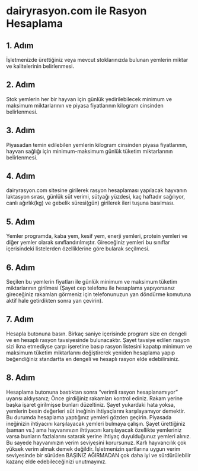 # dairyrasyon.com ile Rasyon Hesaplama
## 1. Adım
İşletmenizde ürettiğiniz veya mevcut stoklarınızda bulunan yemlerin miktar ve kalitelerinin belirlenmesi.
## 2. Adım
Stok yemlerin her bir hayvan için günlük yedirilebilecek minimum ve maksimum miktarlarının ve piyasa fiyatlarının kilogram cinsinden belirlenmesi.
## 3. Adım
Piyasadan temin edilebilen yemlerin kilogram cinsinden piyasa fiyatlarının, hayvan sağlığı için minimum-maksimum günlük tüketim miktarlarının belirlenmesi.
## 4. Adım
dairyrasyon.com sitesine girilerek rasyon hesaplaması yapılacak hayvanın laktasyon sırası, günlük süt verimi, sütyağı yüzdesi, kaç haftadır sağılıyor, canlı ağırlık(kg) ve gebelik süresi(gün) girilerek ileri tuşuna basılması. 
## 5. Adım
Yemler programda, kaba yem, kesif yem, enerji yemleri, protein yemleri ve diğer yemler olarak sınıflandırılmıştır. Gireceğiniz yemleri bu sınıflar içerisindeki listelerden özelliklerine göre bularak seçilmesi. 
## 6. Adım
Seçilen bu yemlerin fiyatları ile günlük minimum ve maksimum tüketim miktarlarının girilmesi (Şayet cep telefonu ile hesaplama yapıyorsanız gireceğiniz rakamları görmeniz için telefonunuzun yan döndürme komutuna aktif hale getirdikten sonra yan çevirin).
## 7. Adım
Hesapla butonuna basın. Birkaç saniye içerisinde program size en dengeli ve en hesaplı rasyon tavsiyesinde bulunacaktır. Şayet tavsiye edilen rasyon sizi ikna etmediyse çarpı işeretine basıp rasyon listesini kapatıp minimum ve maksimum tüketim miktarlarını değiştirerek yeniden hesaplama yapıp beğendiğiniz standartta en dengeli ve hesaplı rasyon elde edebilirsiniz.
## 8. Adım
Hesaplama butonuna bastıktan sonra “verimli rasyon hesaplanamıyor” uyarısı aldıysanız;
Önce girdiğiniz rakamları kontrol ediniz. Rakam yerine başka işaret girilmişse bunları düzeltiniz.
Şayet yukardaki hata yoksa, yemlerin besin değerleri süt ineğinin ihtiyaçlarını karşılayamıyor demektir. Bu durumda hesaplama yaptığınız yemleri gözden geçirin. Piyasada ineğinizin ihtiyacını karşılayacak yemleri bulmaya çalışın. Şayet ürettiğiniz (saman vs.) ama hayvanınızın ihtiyacını karşılayacak özellikte yemleriniz varsa bunların fazlalarını satarak yerine ihtiyaç duyulduğunuz yemleri alınız. Bu sayede hayvanınızın verim seviyesini korursunuz.
Karlı hayvancılık çok yüksek verim almak demek değildir. İşletmenizin şartlarına uygun verim seviyesinde bir sürüden BAŞINIZ AĞIRMADAN çok daha iyi ve sürdürülebilir kazanç elde edebileceğinizi unutmayınız.



